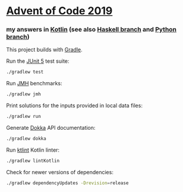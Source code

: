 # [Advent of Code 2019](https://adventofcode.com/2019)
### my answers in [Kotlin](https://www.kotlinlang.org/) (see also [Haskell branch](https://github.com/ephemient/aoc2019/tree/hs) and [Python branch](https://github.com/ephemient/aoc2019/tree/py))

This project builds with [Gradle](https://gradle.org/).

Run the [JUnit 5](https://junit.org/junit5/) test suite:

```sh
./gradlew test
```

Run [JMH](https://openjdk.java.net/projects/code-tools/jmh/) benchmarks:

```sh
./gradlew jmh
```

Print solutions for the inputs provided in local data files:

```sh
./gradlew run
```

Generate [Dokka](https://github.com/Kotlin/dokka) API documentation:

```sh
./gradlew dokka
```

Run [ktlint](https://ktlint.github.io/) Kotlin linter:

```sh
./gradlew lintKotlin
```

Check for newer versions of dependencies:

```sh
./gradlew dependencyUpdates -Drevision=release
```
